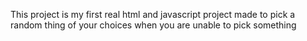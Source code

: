 This project is my first real html and javascript project made to pick a random thing of your choices when you are unable to pick something
